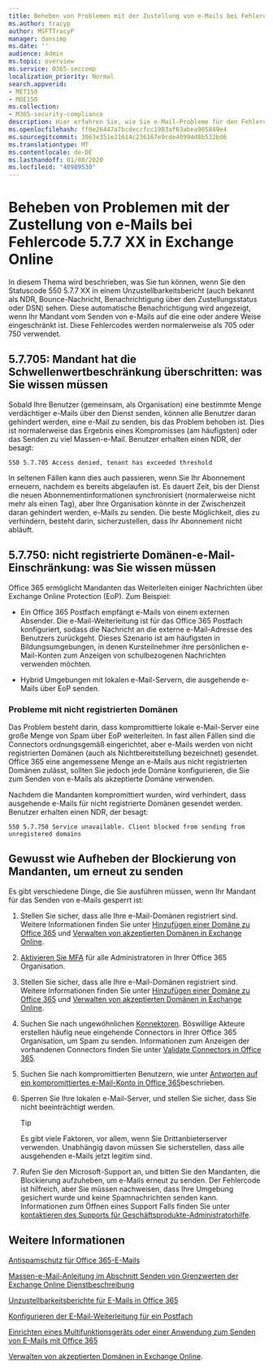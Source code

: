 ```yaml
---
title: Beheben von Problemen mit der Zustellung von e-Mails bei Fehlercode 5.7.7 XX in Exchange Online
ms.author: tracyp
author: MSFTTracyP
manager: dansimp
ms.date: ''
audience: Admin
ms.topic: overview
ms.service: O365-seccomp
localization_priority: Normal
search.appverid:
- MET150
- MOE150
ms.collection:
- M365-security-compliance
description: Hier erfahren Sie, wie Sie e-Mail-Probleme für den Fehlercode 5.7.7 XX in Exchange Online beheben (vom Senden von e-Mails blockierte Mandanten).
ms.openlocfilehash: ff0e26447a7bcdeccfcc1983af63abea905849e4
ms.sourcegitcommit: 3063e351e21614c236167e9cde40994d8b532bd6
ms.translationtype: MT
ms.contentlocale: de-DE
ms.lasthandoff: 01/08/2020
ms.locfileid: "40989530"
---
```

# <a name="fix-email-delivery-issues-for-error-code-577xx-in-exchange-online"></a>Beheben von Problemen mit der Zustellung von e-Mails bei Fehlercode 5.7.7 XX in Exchange Online

In diesem Thema wird beschrieben, was Sie tun können, wenn Sie den Statuscode 550 5.7.7 XX in einem Unzustellbarkeitsbericht (auch bekannt als NDR, Bounce-Nachricht, Benachrichtigung über den Zustellungsstatus oder DSN) sehen. Diese automatische Benachrichtigung wird angezeigt, wenn Ihr Mandant vom Senden von e-Mails auf die eine oder andere Weise eingeschränkt ist. Diese Fehlercodes werden normalerweise als 705 oder 750 verwendet.

## <a name="57705-tenant-has-exceeded-threshold-restriction-what-you-need-to-know"></a>5.7.705: Mandant hat die Schwellenwertbeschränkung überschritten: was Sie wissen müssen

Sobald Ihre Benutzer (gemeinsam, als Organisation) eine bestimmte Menge verdächtiger e-Mails über den Dienst senden, können alle Benutzer daran gehindert werden, eine e-Mail zu senden, bis das Problem behoben ist. Dies ist normalerweise das Ergebnis eines Kompromisses (am häufigsten) oder das Senden zu viel Massen-e-Mail. Benutzer erhalten einen NDR, der besagt:

`550 5.7.705 Access denied, tenant has exceeded threshold`

In seltenen Fällen kann dies auch passieren, wenn Sie Ihr Abonnement erneuern, nachdem es bereits abgelaufen ist. Es dauert Zeit, bis der Dienst die neuen Abonnementinformationen synchronisiert (normalerweise nicht mehr als einen Tag), aber Ihre Organisation könnte in der Zwischenzeit daran gehindert werden, e-Mails zu senden. Die beste Möglichkeit, dies zu verhindern, besteht darin, sicherzustellen, dass Ihr Abonnement nicht abläuft.

## <a name="57750-unregistered-domain-email-restriction-what-you-need-to-know"></a>5.7.750: nicht registrierte Domänen-e-Mail-Einschränkung: was Sie wissen müssen

Office 365 ermöglicht Mandanten das Weiterleiten einiger Nachrichten über Exchange Online Protection (EoP). Zum Beispiel:

- Ein Office 365 Postfach empfängt e-Mails von einem externen Absender. Die e-Mail-Weiterleitung ist für das Office 365 Postfach konfiguriert, sodass die Nachricht an die externe e-Mail-Adresse des Benutzers zurückgeht. Dieses Szenario ist am häufigsten in Bildungsumgebungen, in denen Kursteilnehmer ihre persönlichen e-Mail-Konten zum Anzeigen von schulbezogenen Nachrichten verwenden möchten.

- Hybrid Umgebungen mit lokalen e-Mail-Servern, die ausgehende e-Mails über EoP senden.

### <a name="problems-with-unregistered-domains"></a>Probleme mit nicht registrierten Domänen

Das Problem besteht darin, dass kompromittierte lokale e-Mail-Server eine große Menge von Spam über EoP weiterleiten. In fast allen Fällen sind die Connectors ordnungsgemäß eingerichtet, aber e-Mails werden von nicht registrierten Domänen (auch als Nichtbereitstellung bezeichnet) gesendet. Office 365 eine angemessene Menge an e-Mails aus nicht registrierten Domänen zulässt, sollten Sie jedoch jede Domäne konfigurieren, die Sie zum Senden von e-Mails als akzeptierte Domäne verwenden.

Nachdem die Mandanten kompromittiert wurden, wird verhindert, dass ausgehende e-Mails für nicht registrierte Domänen gesendet werden. Benutzer erhalten einen NDR, der besagt:

`550 5.7.750 Service unavailable. Client blocked from sending from unregistered domains`

## <a name="how-to-unblocking-tenant-in-order-to-send-again"></a>Gewusst wie Aufheben der Blockierung von Mandanten, um erneut zu senden

Es gibt verschiedene Dinge, die Sie ausführen müssen, wenn Ihr Mandant für das Senden von e-Mails gesperrt ist:

1. Stellen Sie sicher, dass alle Ihre e-Mail-Domänen registriert sind. Weitere Informationen finden Sie unter [Hinzufügen einer Domäne zu Office 365](https://docs.microsoft.com/office365/admin/setup/add-domain) und [Verwalten von akzeptierten Domänen in Exchange Online](https://docs.microsoft.com/exchange/mail-flow-best-practices/manage-accepted-domains/manage-accepted-domains).

2. [Aktivieren Sie MFA](https://docs.microsoft.com/office365/admin/security-and-compliance/set-up-multi-factor-authentication) für alle Administratoren in Ihrer Office 365 Organisation.

3. Stellen Sie sicher, dass alle Ihre e-Mail-Domänen registriert sind. Weitere Informationen finden Sie unter [Hinzufügen einer Domäne zu Office 365](https://docs.microsoft.com/en-us/office365/admin/setup/add-domain) und [Verwalten von akzeptierten Domänen in Exchange Online](https://docs.microsoft.com/exchange/mail-flow-best-practices/manage-accepted-domains/manage-accepted-domains).

4. Suchen Sie nach ungewöhnlichen [Konnektoren](https://docs.microsoft.com/exchange/mail-flow-best-practices/use-connectors-to-configure-mail-flow/use-connectors-to-configure-mail-flow). Böswillige Akteure erstellen häufig neue eingehende Connectors in Ihrer Office 365 Organisation, um Spam zu senden. Informationen zum Anzeigen der vorhandenen Connectors finden Sie unter [Validate Connectors in Office 365](https://docs.microsoft.com/exchange/mail-flow-best-practices/use-connectors-to-configure-mail-flow/validate-connectors).

5. Suchen Sie nach kompromittierten Benutzern, wie unter [Antworten auf ein kompromittiertes e-Mail-Konto in Office 365](responding-to-a-compromised-email-account.md)beschrieben.

6. Sperren Sie Ihre lokalen e-Mail-Server, und stellen Sie sicher, dass Sie nicht beeinträchtigt werden.

   > [!TIP]
   > Es gibt viele Faktoren, vor allem, wenn Sie Drittanbieterserver verwenden. Unabhängig davon müssen Sie sicherstellen, dass alle ausgehenden e-Mails jetzt legitim sind.

7. Rufen Sie den Microsoft-Support an, und bitten Sie den Mandanten, die Blockierung aufzuheben, um e-Mails erneut zu senden. Der Fehlercode ist hilfreich, aber Sie müssen nachweisen, dass Ihre Umgebung gesichert wurde und keine Spamnachrichten senden kann. Informationen zum Öffnen eines Support Falls finden Sie unter [kontaktieren des Supports für Geschäftsprodukte-Administratorhilfe](https://docs.microsoft.com/office365/admin/contact-support-for-business-products).

## <a name="for-more-information"></a>Weitere Informationen

[Antispamschutz für Office 365-E-Mails](anti-spam-protection.md)

[Massen-e-Mail-Anleitung im Abschnitt Senden von Grenzwerten der Exchange Online Dienstbeschreibung](https://docs.microsoft.com/office365/servicedescriptions/exchange-online-service-description/exchange-online-limits#receiving-and-sending-limits)

[Unzustellbarkeitsberichte für E-Mails in Office 365](https://docs.microsoft.com/exchange/mail-flow-best-practices/non-delivery-reports-in-exchange-online/non-delivery-reports-in-exchange-online)

[Konfigurieren der E-Mail-Weiterleitung für ein Postfach](https://docs.microsoft.com/exchange/recipients-in-exchange-online/manage-user-mailboxes/configure-email-forwarding)

[Einrichten eines Multifunktionsgeräts oder einer Anwendung zum Senden von E-Mails mit Office 365](https://docs.microsoft.com/Exchange/mail-flow-best-practices/how-to-set-up-a-multifunction-device-or-application-to-send-email-using-office-3)

[Verwalten von akzeptierten Domänen in Exchange Online](https://docs.microsoft.com/exchange/mail-flow-best-practices/manage-accepted-domains/manage-accepted-domains).
